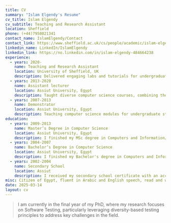 ```yaml
---
title: CV
summary: "Islam Elgendy's Resume"
cv_title: Islam Elgendy
cv_subtitle: Teaching and Research Assistant
location: Sheffield
phone: (+44)7958021341
contact_name: IslamElgendy/Contact
contact_link: https://www.sheffield.ac.uk/cs/people/academic/islam-elgendy
linkedin_name: LinkedIn/IslamElgendy
linkedin_link: https://no.linkedin.com/in/islam-elgendy-484664238
experience:
  - years: 2020-
    name: Teaching and Research Assistant
    location: University of Sheffield, UK
    description: Delivered engaging labs and tutorials for undergraduate and graduate students in computer science. Supervised tens of undergraduate and MSc project dissertations, ensuring successful completion with high student satisfaction. Researcher in the Software Testing and Verification group.
  - years: 2013-2020
    name: Assistant lecturer
    location: Assiut University, Egypt
    description: Taught diverse computer science courses, combining theoretical knowledge with real-world applications. Developed a timetable scheduling system, improving staff coordination and administrative efficiency. Supervised student teams on dissertation projects, fostering collaboration and effective time management.
  - years: 2007-2013
    name: Demonstrator
    location: Assiut University, Egypt
    description: Teaching computer science modules for undergraduate students.
education:
  - years: 2009-2013
    name: Master’s Degree in Computer Science
    location: Assiut University, Egypt
    description: I finished my MSc degree in Computers and Information/Computer Science at Assiut University in Egypt.
  - years: 2004-2007
    name: Bachelor’s Degree in Computer Science
    location: Assiut University, Egypt
    description: I finished my Bachelor's degree in Computers and Information/Computer Science from Assiut University in Egypt with a general grade of “Distinction with Honor,” Accumulative total (4266), a percentage of 88.88% of the Grand Accumulative Total (4800).
  - years: 2002-2004
    name: Secondary School
    location: Assiut
    description: I received my secondary school certificate with an accumulative total (403.5), a percentage of 98.41% of the Grand Accumulative Total (410).
misc: Citizen of Egypt, fluent in Arabic and English speech, read and write both excellently.
date: 2025-03-14
layout: cv
---
```


> I am currently in the final year of my PhD, where my research focuses on Software Testing, particularly leveraging diversity-based testing principles to address key challenges in the field.